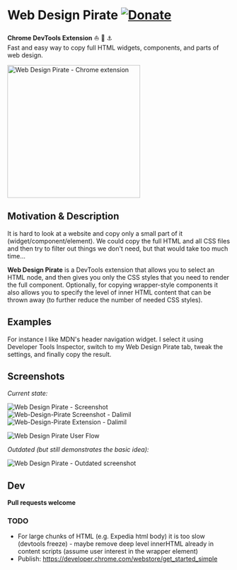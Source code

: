 # Web Design Pirate [![Donate](https://img.shields.io/badge/Donate-PayPal-green.svg)](https://www.paypal.com/cgi-bin/webscr?cmd=_s-xclick&hosted_button_id=EQYTWEHP59DJ2)

**Chrome DevTools Extension** :boat: :ghost: :anchor:  
Fast and easy way to copy full HTML widgets, components, and parts of web design.

<a href="https://github.com/Dalimil/Web-Design-Pirate">
  <img alt="Web Design Pirate - Chrome extension" src="https://github.com/Dalimil/Web-Design-Pirate/blob/master/images/icon450.png" width="300">
</a>

## Motivation & Description
It is hard to look at a website and copy only a small part of it (widget/component/element). We could copy the full HTML and all CSS files and then try to filter out things we don't need, but that would take too much time...

**Web Design Pirate** is a DevTools extension that allows you to select an HTML node, and then gives you only the CSS styles that you need to render the full component. Optionally, for copying wrapper-style components it also allows you to specify the level of inner HTML content that can be thrown away (to further reduce the number of needed CSS styles).

## Examples
For instance I like MDN's header navigation widget. I select it using Developer Tools Inspector, switch to my Web Design Pirate tab, tweak the settings, and finally copy the result.

## Screenshots
*Current state:*

![Web Design Pirate - Screenshot](https://github.com/Dalimil/Web-Design-Pirate/blob/master/images/screenshot-1.png)
![Web-Design-Pirate Screenshot - Dalimil](https://github.com/Dalimil/Web-Design-Pirate/blob/master/images/screenshot-2.png)
![Web-Design-Pirate Extension - Dalimil](https://github.com/Dalimil/Web-Design-Pirate/blob/master/images/screenshot-3.png)

![Web Design Pirate User Flow](https://github.com/Dalimil/Web-Design-Pirate/blob/master/images/flow.gif)

*Outdated (but still demonstrates the basic idea):*

![Web Design Pirate - Outdated screenshot](https://github.com/Dalimil/Web-Design-Pirate/blob/master/images/screenshot-old.png)


## Dev
**Pull requests welcome**

### TODO
- For large chunks of HTML (e.g. Expedia html body) it is too slow (devtools freeze) - maybe remove deep level innerHTML already in content scripts (assume user interest in the wrapper element)
- Publish: https://developer.chrome.com/webstore/get_started_simple
